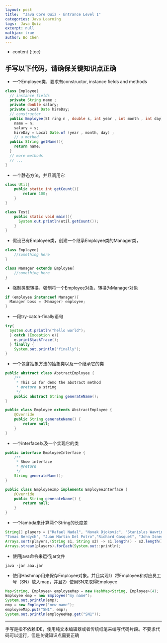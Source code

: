 ```yaml
---
layout: post
title:  "Java Core Quiz - Entrance Level 1"
categories: Java Learning
tags:  Java Quiz
excerpt: null
mathjax: true
author: Bo Chen
---
```


* content
{:toc}

## 手写以下代码，请确保关键知识点正确

* 一个Employee类，要求有constructor, instance fields and methods

``` java
class Employee{
  // instance fields
  private String name ;
  private double salary;
  private Local Date hireDay;
  // constructor
  public Employee(St ring n , double s, int year , int month , int day){
    name = n;
    salary = s;
    hireDay = Local Date.of (year , month, day) ;
    // a method
  public String getName(){
    return name;
  }
  // more methods
  // ...
}
```

* 一个静态方法，并且调用它

``` java
class Util{
    public static int getCount(){
        return 100;
    }
}

class Test{
    public static void main(){
      System.out.println(util.getCount());
    }
}
```

* 假设已有Employee类，创建一个继承Employee类的Manager类，

``` java
class Employee{
    //something here
}

class Manager extends Employee{
    //something here
}
```

* 强制类型转换，强制将一个Employee对象，转换为Manager对象

``` java
if (employee instanceof Manager){
  Manager boss = (Manager) employee;
}
```

* 一段try-catch-finally语句

``` java
try{
  System.out.println("hello world");
  } catch (Exception e){
    e.printStackTrace();
  } finally {
    System.out.println("finally");
}

```

* 一个包含抽象方法的抽象类以及一个继承它的类

``` java
public abstract class AbstractEmployee {
    /**
     * This is for demo the abstract method
     * @return a string
     */
    public abstract String generateName();
}

public class Employee extends AbstractEmployee {
    @Override
    public String generateName() {
        return null;
    }
}

```

* 一个interface以及一个实现它的类

``` java
public interface EmployeeInterface {
    /**
     * Show interface
     * @return
     */
    String generateName();
}

public class EmployeeImp implements EmployeeInterface {
    @Override
    public String generateName() {
        return null;
    }
}

```

* 一个lambda来计算两个String的长度差

``` java
String[] players = {"Rafael Nadal", "Novak Djokovic", "Stanislas Wawrinka", "David Ferrer", "Roger Federer", "Andy Murray",
"Tomas Berdych", "Juan Martin Del Potro","Richard Gasquet", "John Isner"};
Arrays.sort(players,(String s1, String s2) -> s1.length() - s2.length() );
Arrays.stream(players).forEach(System.out::println);
```

* 使用java命令来运行jar文件

`java -jar aaa.jar`

* 使用Hashmap用来保存Employee对象。并且实现1）将Employee和对应员工号（SN）放入map，并且2）使用SN来取得Employee

``` java
Map<String, Employee> employeeMap = new HashMap<String, Employee>(4);
Employee emp = new Employee("my name");
System.out.println(emp);
emp = new Employee("new name");
employeeMap.put("SN1", emp);
System.out.println(employeeMap.get("SN1"));
```

---------------------------------------------
手写是指不依赖IDE，使用纯文本编辑器或者传统纸笔来编写代码片段。不要求代码可以运行，但是关键知识点需要正确
